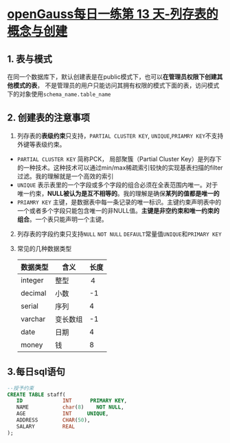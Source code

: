 # [openGauss每日一练第 13 天-列存表的概念与创建](https://www.modb.pro/db/573626)


## 1. 表与模式
在同一个数据库下，默认创建表是在public模式下，也可以**在管理员权限下创建其他模式的表**， 不是管理员的用户只能访问其拥有权限的模式下面的表，访问模式下的对象使用`schema_name.table_name`

## 2. 创建表的注意事项
1. 列存表的**表级约束**只支持，`PARTIAL CLUSTER KEY`, `UNIQUE`,`PRIAMRY KEY`不支持外键等表级约束。
- `PARTIAL CLUSTER KEY` 简称PCK， 局部聚簇（Partial Cluster Key）是列存下的一种技术。这种技术可以通过min/max稀疏索引较快的实现基表扫描的filter过滤。我的理解就是一个高效的索引
- `UNIQUE`  表示表里的一个字段或多个字段的组合必须在全表范围内唯一。对于唯一约束，**NULL被认为是互不相等的**。我的理解是确保**某列的值都是唯一的**
- `PRIAMRY KEY` 主键，是数据表中每一条记录的唯一标识。主键约束声明表中的一个或者多个字段只能包含唯一的非NULL值。**主键是非空约束和唯一约束的组合**。一个表只能声明一个主键。
  

2. 列存表的字段约束只支持`NULL` `NOT NULL` `DEFAULT`常量值`UNIQUE`和`PRIMARY KEY`

3. 常见的几种数据类型
   
   | 数据类型 | 含义     | 长度 |
   | -------- | -------- | ---- |
   | integer  | 整型     | ４   |
   | decimal  | 小数     | -1   |
   | serial   | 序列     | 4    |
   | varchar  | 变长数组 | -1   |
   | date     | 日期     | 4    |
   | money    | 钱       | 8    |


## 3.每日sql语句
```sql
--授予约束
CREATE TABLE staff(
   ID             INT      PRIMARY KEY,
   NAME           char(8)    NOT NULL,
   AGE            INT     UNIQUE,
   ADDRESS        CHAR(50),
   SALARY         REAL
);
```
